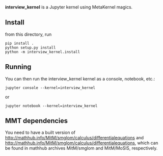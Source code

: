 **interview_kernel** is a Jupyter kernel using MetaKernel magics.

## Install

from this directory, run 
```shell
pip install .
python setup.py install
python -m interview_kernel.install
```

## Running

You can then run the interview_kernel kernel as a console, notebook, etc.:

```shell
jupyter console --kernel=interview_kernel
```

or 

```shell
jupyter notebook --kernel=interview_kernel
```

## MMT dependencies

You need to have a built version of http://mathhub.info/MitM/smglom/calculus/differentialequations 
and http://mathhub.info/MitM/smglom/calculus/differentialequations, which 
can be found in mathhub archives MitM/smglom and MitM/MoSIS, respectively.